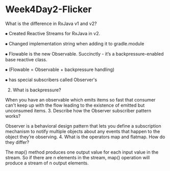 # Week4Day2-Flicker

What is the difference in RxJava v1 and v2?


⦁	Created Reactive Streams for RxJava in v2.

⦁	Changed implementation string when adding it to gradle.module

⦁	Flowable is the new Observable. Succinctly - it’s a backpressure-enabled base reactive class.

⦁	(Flowable = Observable + backpressure handling)

⦁	has special subscribers called Observer's

2.  What is backpressure?

When you have an observable which emits items so fast that consumer can't keep up with the flow leading to the existence of emitted but unconsumed items.
3.  Describe how the Observer subscriber pattern works?

Observer is a behavioral design pattern that lets you define a subscription mechanism to notify multiple objects about any events that happen to the object they’re observing.
4.  What is the operators map and flatmap.  How do they differ?

The map() method produces one output value for each input value in the stream. So if there are n elements in the stream, map() operation will produce a stream of n output elements.
